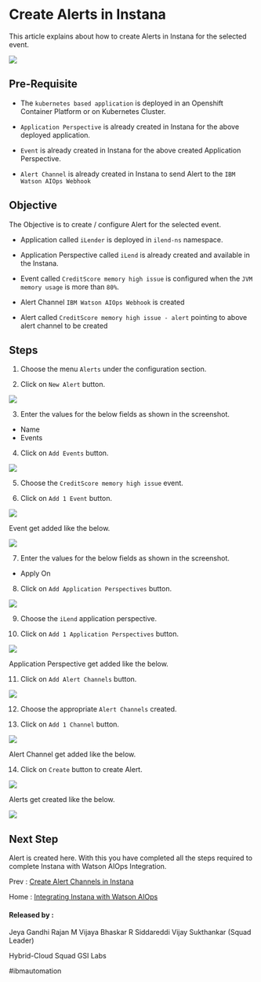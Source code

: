 # Create Alerts in Instana

This article explains about how to create Alerts in Instana for the selected event.

<img src="../images/image-instana-waiops-integration.png">

## Pre-Requisite

- The `kubernetes based application` is deployed in an Openshift Container Platform or on Kubernetes Cluster.

- `Application Perspective` is already created in Instana for the above deployed application. 

- `Event` is already created in Instana for the above created Application Perspective. 

- `Alert Channel` is already created in Instana to send Alert to the `IBM Watson AIOps Webhook`

## Objective

The Objective is to create / configure Alert for the selected event.

- Application called `iLender` is deployed in `ilend-ns` namespace. 
- Application Perspective called `iLend` is already created and available in the Instana.
- Event called `CreditScore memory high issue` is configured when the `JVM memory usage` is more than `80%`.
- Alert Channel `IBM Watson AIOps Webhook` is created

- Alert called `CreditScore memory high issue - alert` pointing to above alert channel to be created


## Steps

1. Choose the menu `Alerts` under the configuration section. 

2. Click on `New Alert` button. 

<img src="images/3-alert-00001.png">

3. Enter the values for the below fields as shown in the screenshot. 

- Name
- Events

4. Click on `Add Events` button. 

<img src="images/3-alert-00002.png">

5. Choose the `CreditScore memory high issue` event. 

6. Click on `Add 1 Event` button. 

<img src="images/3-alert-00003.png">

Event get added like the below.

<img src="images/3-alert-00004.png">

7. Enter the values for the below fields as shown in the screenshot. 

- Apply On

8. Click on `Add Application Perspectives` button. 

<img src="images/3-alert-00005.png">

9. Choose the `iLend` application perspective. 

10. Click on `Add 1 Application Perspectives` button. 

<img src="images/3-alert-00006.png">

Application Perspective get added like the below.

11. Click on `Add Alert Channels` button. 

<img src="images/3-alert-00007.png">

12. Choose the appropriate `Alert Channels` created. 

13. Click on `Add 1 Channel` button. 

<img src="images/3-alert-00008.png">

Alert Channel get added like the below.

14. Click on `Create` button to create Alert. 

<img src="images/3-alert-00009.png">

Alerts get created like the below.

<img src="images/3-alert-00010.png">

## Next Step

Alert is created here. With this you have completed all the steps required to complete Instana with Watson AIOps Integration.

Prev : [Create Alert Channels in Instana](https://community.ibm.com/community/user/aiops/blogs/jeya-gandhi-rajan-m1/2021/09/08/ins-waiops-6-create-alert-channels-in-instana)

Home : [Integrating Instana with Watson AIOps](https://community.ibm.com/community/user/aiops/blogs/jeya-gandhi-rajan-m1/2021/09/08/ins-waiops-1-integrating-instana-with-watson-aiops)


#### Released by :

Jeya Gandhi Rajan M
Vijaya Bhaskar R Siddareddi
Vijay Sukthankar (Squad Leader)

Hybrid-Cloud Squad
GSI Labs

#ibmautomation

